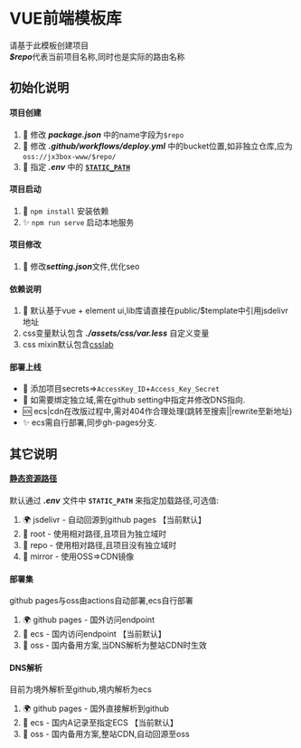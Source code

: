 # VUE前端模板库
请基于此模板创建项目  
***$repo***代表当前项目名称,同时也是实际的路由名称

## 初始化说明
#### 项目创建
1. 🌈 修改 ***package.json*** 中的name字段为`$repo`
2. 🌈 修改 ***.github/workflows/deploy.yml*** 中的bucket位置,如非独立仓库,应为`oss://jx3box-www/$repo/`
3. 🌈 指定 ***.env*** 中的 [**`STATIC_PATH`**](#static)

#### 项目启动
1. 🌈 `npm install` 安装依赖
2. ✨ `npm run serve` 启动本地服务

#### 项目修改
1. 🌈 修改***setting.json***文件,优化seo

#### 依赖说明
1. 🌈 默认基于vue + element ui,lib库请直接在public/$template中引用jsdelivr地址
2. css变量默认包含 ***./assets/css/var.less*** 自定义变量
3. css mixin默认包含[csslab](https://github.com/iRuxu/csslab)

#### 部署上线
+ 🌈 添加项目secrets=>`AccessKey_ID`+`Access_Key_Secret`
+ 🌈 如需要绑定独立域,需在github setting中指定并修改DNS指向.
+ 🆘 ecs|cdn在改版过程中,需对404作合理处理(跳转至搜索||rewrite至新地址) 
+ ✨ ecs需自行部署,同步gh-pages分支.

## 其它说明
#### <a href="#static">静态资源路径</a>  
默认通过 ***.env*** 文件中 **`STATIC_PATH`** 来指定加载路径,可选值:  
1. 🌍 jsdelivr - 自动回源到github pages 【当前默认】 
2. 🌸 root - 使用相对路径,且项目为独立域时
3. 🌷 repo - 使用相对路径,且项目没有独立域时
4. 💟 mirror - 使用OSS=>CDN镜像 

#### 部署集
github pages与oss由actions自动部署,ecs自行部署
1. 🌍 github pages - 国外访问endpoint
2. 💖 ecs - 国内访问endpoint 【当前默认】
3. 💟 oss - 国内备用方案,当DNS解析为整站CDN时生效  

#### DNS解析
目前为境外解析至github,境内解析为ecs
1. 🌍 github pages - 国外直接解析到github
2. 💖 ecs - 国内A记录至指定ECS 【当前默认】
3. 💟 oss - 国内备用方案,整站CDN,自动回源至oss
